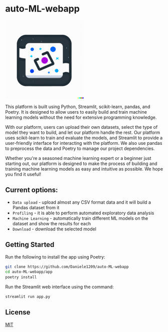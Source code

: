 # auto-ML-webapp
<img src="/images/logo_automl.png" width="250" height="250"/>

This platform is built using Python, Streamlit, scikit-learn, pandas, and Poetry. It is designed to allow users to easily build and train machine learning models without the need for extensive programming knowledge.

With our platform, users can upload their own datasets, select the type of model they want to build, and let our platform handle the rest. Our platform uses scikit-learn to train and evaluate the models, and Streamlit to provide a user-friendly interface for interacting with the platform. We also use pandas to preprocess the data and Poetry to manage our project dependencies.

Whether you're a seasoned machine learning expert or a beginner just starting out, our platform is designed to make the process of building and training machine learning models as easy and intuitive as possible. We hope you find it useful!

## Current options:
- `Data upload` - upload almost any CSV format data and it will build a Pandas dataset from it
- `Profiling` - it is able to perform automated exploratory data analysis
- `Machine Learning` - automatically train different ML models on the dataset and show the results for each
- `Download` - download the selected model

## Getting Started

Run the following to install the app using Poetry:

```bash
git clone https://github.com/Daniele1209/auto-ML-webapp
cd auto-ML-webapp/app
poetry install
```
Run the Streamlit web interface using the command:

```bash
streamlit run app.py
```

## License
[MIT](https://choosealicense.com/licenses/mit/)
